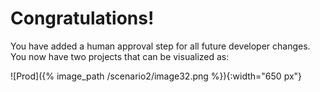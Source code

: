 # Congratulations!

You have added a human approval step for all future developer changes. You now have two projects that can be visualized as:

![Prod]({% image_path /scenario2/image32.png %}){:width="650 px"}